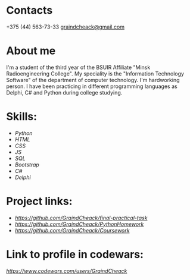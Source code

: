 # Contacts
+375 (44) 563-73-33 graindcheack@gmail.com

# About me

I'm a student of the third year of the BSUIR Affiliate "Minsk Radioengineering College". My speciality is the "Information Technology Software" of the department of computer technology. I'm hardworking person. I have been practicing in different programming languages as Delphi, C# and Python during college studying.

# Skills:

- _Python_
- _HTML_
- _CSS_
- _JS_
- _SQL_
- _Bootstrap_
- _C#_
- _Delphi_

# Project links:

- _https://github.com/GraindCheack/final-practical-task_
- _https://github.com/GraindCheack/PythonHomework_
- _https://github.com/GraindCheack/Coursework_

# Link to profile in codewars: 
_https://www.codewars.com/users/GraindCheack_
